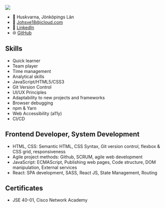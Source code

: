 ![](https://komarev.com/ghpvc/?johsve-source&color=lightgrey)

- 📍 Huskvarna, Jönköpings Län
- 📧 Johsve18@icloud.com
- 💼 [LinkedIn](https://www.linkedin.com/in/your-linkedin-profile)
- 🌐 [GitHub](https://github.com/your-github-username)

## Skills

- Quick learner
- Team player
- Time management
- Analytical skills
- JavaScript/HTML5/CSS3
- Git Version Control
- UI/UX Principles
- Adaptability to new projects and frameworks
- Browser debugging
- npm & Yarn
- Web Accessibility (a11y)
- CI/CD

## Frontend Developer, System Development

- HTML, CSS: Semantic HTML, CSS Syntax, Git version control, flexbox & CSS grid, responsiveness
- Agile project methods: Github, SCRUM, agile web development
- JavaScript: ECMAScript, Publishing web pages, Code structure, DOM manipulation, External services
- React: SPA development, SASS, React JS, State Management, Routing

## Certificates

- JSE 40-01, Cisco Network Academy
